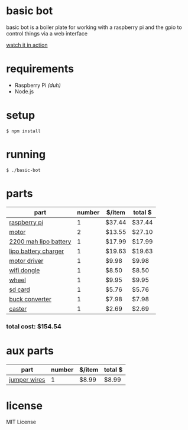 # basic bot
basic bot is a boiler plate for working with a raspberry pi and the gpio to control things via a web interface

[watch it in action](http://youtu.be/dCIq-Hh_HDI)

# requirements

* Raspberry Pi *(duh)*
* Node.js

# setup

    $ npm install

# running

    $ ./basic-bot

# parts

| part | number | $/item | total $ |
| ---- | ------ | ------ | ------- |
| [raspberry pi ](http://www.amazon.com/Raspberry-Pi-Model-512MB-Computer/dp/B00LPESRUK/ref=pd_cp_pc_0) |  1 | $37.44 | $37.44 |
| [motor](http://www.pololu.com/product/1101) |  2 | $13.55 | $27.10 |
| [2200 mah lipo battery](http://www.amazon.com/Venom-2100mAh-Battery-Universal-System/dp/B004UZD4Q8/ref=sr_1_5?s=toys-and-games&ie=UTF8&qid=1403040586&sr=1-5&keywords=2200+mah+battery) |  1 | $17.99 | $17.99 |
| [lipo battery charger](http://www.amazon.com/Traxxas-2935-Cell-Balance-Charger/dp/B006BYOYGU/ref=pd_bxgy_t_img_y) |  1 | $19.63 | $19.63 |
| [motor driver ](http://www.amazon.com/SainSmart-Stepper-Controller-Mega2560-Duemilanove/dp/B00AJGM37I/ref=sr_1_8?ie=UTF8&qid=1403053541&sr=8-8&keywords=motor+driver) |  1 | $9.98 | $9.98 |
| [wifi dongle ](http://www.amazon.com/Edimax-EW-7811Un-Wireless-Adapter-Wizard/dp/B003MTTJOY/ref=sr_1_1?ie=UTF8&qid=1401234612&sr=8-1&keywords=wifi+usb+raspberry+pi) |  1 | $8.50 | $8.50 |
| [wheel](http://www.pololu.com/product/1438) |  1 | $9.95 | $9.95 |
| [sd card ](http://www.amazon.com/SanDisk-Memory-Frustration-Free-Packaging--SDSDB-008G-AFFP/dp/B007JRB0TC/ref=sr_1_1?ie=UTF8&qid=1401234644&sr=8-1&keywords=8gb+sd+card) |  1 | $5.76 | $5.76 |
| [buck converter ](http://www.amazon.com/Retailstore-LM2596-Adjustable-Supply-Converter/dp/B009HPB1OI/ref=sr_1_1?s=electronics&ie=UTF8&qid=1403040996&sr=1-1&keywords=buck+converter) |  1 | $7.98 | $7.98 |
| [caster](http://www.amazon.com/Shepherd-9489-2-Inch-Swivel-General/dp/B000H5ODN8/ref=sr_1_13?ie=UTF8&qid=1403040421&sr=8-13&keywords=1%22+rubber+caster) |  1 | $2.69 | $2.69 |

### total cost: $154.54

# aux parts

| part | number | $/item | total $ |
| ---- | ------ | ------ | ------- |
| [jumper wires](http://www.amazon.com/Foxnovo-Multicolored-40-pin-Female-Breadboard/dp/B00JUKL4XI) |  1 | $8.99 | $8.99 |



# license
MIT License
